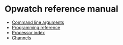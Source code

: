 # Opwatch reference manual

* [Command line arguments](command.md)
* [Programming reference](programming.md) 
* [Processor index](processor/processors.md)
* [Channels](channels.md)
